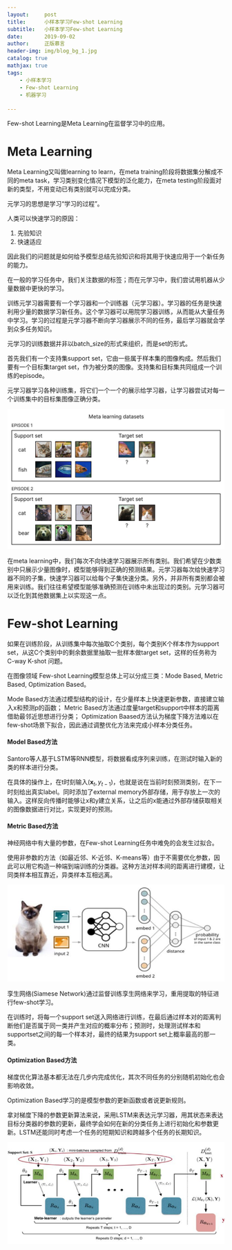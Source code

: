 ```yaml
---
layout:     post
title:      小样本学习Few-shot Learning
subtitle:   小样本学习Few-shot Learning
date:       2019-09-02
author:     正版慕言
header-img: img/blog_bg_1.jpg
catalog: true
mathjax: true
tags:
    - 小样本学习
    - Few-shot Learning
    - 机器学习

---
```


Few-shot Learning是Meta Learning在监督学习中的应用。

# Meta Learning

Meta Learning又叫做learning to learn，在meta training阶段将数据集分解成不同的meta task，学习类别变化情况下模型的泛化能力，在meta testing阶段面对新的类型，不用变动已有类别就可以完成分类。

元学习的思想是学习“学习的过程”。

人类可以快速学习的原因：

1. 先验知识
2. 快速适应

因此我们的问题就是如何给予模型总结先验知识和将其用于快速应用于一个新任务的能力。

在一般的学习任务中，我们关注数据的标签；而在元学习中，我们尝试用机器从少量数据中更快的学习。

训练元学习器需要有一个学习器和一个训练器（元学习器）。学习器的任务是快速利用少量的数据学习新任务。这个学习器可以用院学习器训练，从而能从大量任务中学习。学习的过程是元学习器不断向学习器展示不同的任务，最后学习器就会学到众多任务知识。

元学习的训练数据并非以batch_size的形式来组织，而是set的形式。

首先我们有一个支持集support set，它由一些属于样本集的图像构成。然后我们要有一个目标集target set，作为被分类的图像。支持集和目标集共同组成一个训练的episode。

元学习器学习各种训练集，将它们一个一个的展示给学习器，让学习器尝试对每一个训练集中的目标集图像正确分类。

![元学习器的训练集](/img/Journal/Metalearning_dataset.jpg)

在meta learning中，我们每次不向快速学习器展示所有类别。我们希望在少数类别中只展示少量图像时，模型能够得到正确的预测结果。元学习器每次给快速学习器不同的子集，快速学习器可以给每个子集快速分类。另外，并非所有类别都会被用来训练。我们往往希望模型能够准确预测在训练中未出现过的类别。元学习器可以泛化到其他数据集上以实现这一点。

# Few-shot Learning

如果在训练阶段，从训练集中每次抽取C个类别，每个类别K个样本作为support set，从这C个类别中的剩余数据里抽取一批样本做target set，这样的任务称为 C-way K-shot 问题。

在图像领域 Few-shot Learning模型总体上可以分成三类：Mode Based, Metric Based, Optimization Based。 

Mode Based方法通过模型结构的设计，在少量样本上快速更新参数，直接建立输入x和预测p的函数；
Metric Based方法通过度量target和support中样本的距离借助最邻近思想进行分类；
Optimization Baased方法认为梯度下降方法难以在few-shot场景下拟合，因此通过调整优化方法来完成小样本分类任务。

#### Model Based方法

Santoro等人基于LSTM等RNN模型，将数据看成序列来训练，在测试时输入新的类的样本进行分类。

在具体的操作上，在t时刻输入$(\mathbf x_t, y_{t - 1})$，也就是说在当前时刻预测类别，在下一时刻给出真实label。同时添加了external memory外部存储，用于存放上一次的输入。这样反向传播时能够让x和y建立关系，让之后的x能通过外部存储获取相关的图像数据进行对比，实现更好的预测。

#### Metric Based方法

神经网络中有大量的参数，在Few-shot Learning任务中难免的会发生过拟合。

使用非参数的方法（如最近邻、K-近邻、K-means等）由于不需要优化参数，因此可以用它构造一种端到端训练的分类器。这种方法对样本间的距离进行建模，让同类样本相互靠近，异类样本互相远离。

![孪生网络](/img/Journal/孪生网络.jpeg)

孪生网络(Siamese Network)通过监督训练孪生网络来学习，重用提取的特征进行few-shot学习。

在训练时，将每一个support set送入网络进行训练，在最后通过样本对的距离判断他们是否属于同一类并产生对应的概率分布；预测时，处理测试样本和supportset之间的每一个样本对，最终的结果为support set上概率最高的那一类。

#### Optimization Based方法

梯度优化算法基本都无法在几步内完成优化，其次不同任务的分别随机初始化也会影响收敛。

Optimization Based学习的是模型参数的更新函数或者说更新规则。

拿对梯度下降的参数更新算法来说，采用LSTM来表达元学习器，用其状态来表达目标分类器的参数的更新，最终学会如何在新的分类任务上进行初始化和参数更新。LSTM还能同时考虑一个任务的短期知识和跨越多个任务的长期知识。

![Optimization Based](/img/Journal/Optimization_Based.jpeg)

